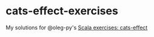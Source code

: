 # cats-effect-exercises

My solutions for @oleg-py's [Scala exercises: cats-effect](https://olegpy.com/cats-effect-exercises/)
